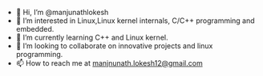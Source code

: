 - 👋 Hi, I’m @manjunathlokesh
- 👀 I’m interested in Linux,Linux kernel internals, C/C++ programming and embedded.
- 🌱 I’m currently learning C++ and Linux kernel.
- 💞️ I’m looking to collaborate on innovative projects and linux programming.
- 📫 How to reach me at manjnunath.lokesh12@gmail.com

<!---
manjunathlokesh/manjunathlokesh is a ✨ special ✨ repository because its `README.md` (this file) appears on your GitHub profile.
You can click the Preview link to take a look at your changes.
--->
